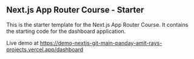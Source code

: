 ## Next.js App Router Course - Starter

This is the starter template for the Next.js App Router Course. It contains the starting code for the dashboard application.

Live demo at https://demo-nextjs-git-main-panday-amit-rays-projects.vercel.app/dashboard
